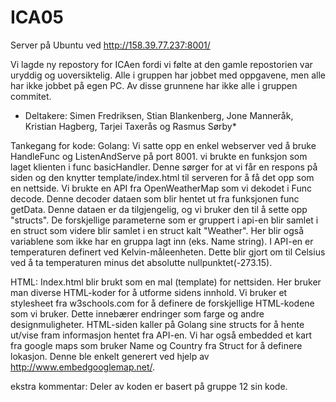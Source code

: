 # ICA05
Server på Ubuntu ved http://158.39.77.237:8001/

Vi lagde ny repostory for ICAen fordi vi følte at den gamle repostorien var uryddig og uoversiktelig. Alle i gruppen har jobbet med oppgavene, men alle har ikke jobbet på egen PC. Av disse grunnene har ikke alle i gruppen commitet.

* Deltakere: Simen Fredriksen, Stian Blankenberg, Jone Manneråk, Kristian Hagberg, Tarjei Taxerås og Rasmus Sørby*


Tankegang for kode: 
Golang:
Vi satte opp en enkel webserver ved å bruke HandleFunc og ListenAndServe på port 8001. 
vi brukte en funksjon som laget klienten i func basicHandler. Denne sørger for 
at vi får en respons på siden og den knytter template/index.html til serveren for å få
det opp som en nettside. 
Vi brukte en API fra OpenWeatherMap som vi dekodet i Func decode. Denne decoder
dataen som blir hentet ut fra funksjonen func getData. Denne dataen er da tilgjengelig, 
og vi bruker den til å sette opp "structs". De forskjellige parameterne som er gruppert
i api-en blir samlet i en struct som videre blir samlet i en struct kalt "Weather". 
Her blir også variablene som ikke har en gruppa lagt inn (eks. Name string). 
I API-en er temperaturen definert ved Kelvin-måleenheten. Dette blir gjort om til Celsius
ved å ta temperaturen minus det absolutte nullpunktet(-273.15). 

HTML: 
Index.html blir brukt som en mal (template) for nettsiden. Her bruker man diverse
HTML-koder for å utforme sidens innhold. Vi bruker et stylesheet fra w3schools.com for å definere 
de forskjellige HTML-kodene som vi bruker. Dette innebærer endringer som farge og andre designmuligheter. 
HTML-siden kaller på Golang sine structs for å hente ut/vise fram informasjon hentet fra API-en. 
Vi har også embedded et kart fra google maps som bruker Name og Country fra Struct for å definere
lokasjon. Denne ble enkelt generert ved hjelp av http://www.embedgooglemap.net/. 



ekstra kommentar: Deler av koden er basert på gruppe 12 sin kode. 
